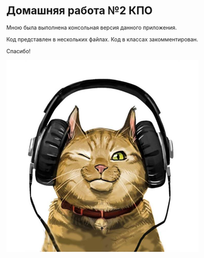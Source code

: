 # Домашняя работа №2 КПО

Мною была выполнена консольная версия данного приложения.

Код представлен в нескольких файлах. Код в классах закомментирован.

Спасибо!

![img](VA_2426.jpg)